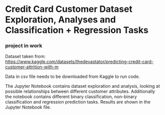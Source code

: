 # Credit Card Customer Dataset Exploration, Analyses and Classification + Regression Tasks
### project in work

Dataset taken from: https://www.kaggle.com/datasets/thedevastator/predicting-credit-card-customer-attrition-with-m

Data in csv file needs to be downloaded from Kaggle to run code.

The Jupyter Notebook contains dataset exploration and analysis, looking at possible relationships between different customer attributes.
Additionally the notebook contains different binary classification, non-binary classification and regression prediction tasks.
Results are shown in the Jupyter Notebook file.

